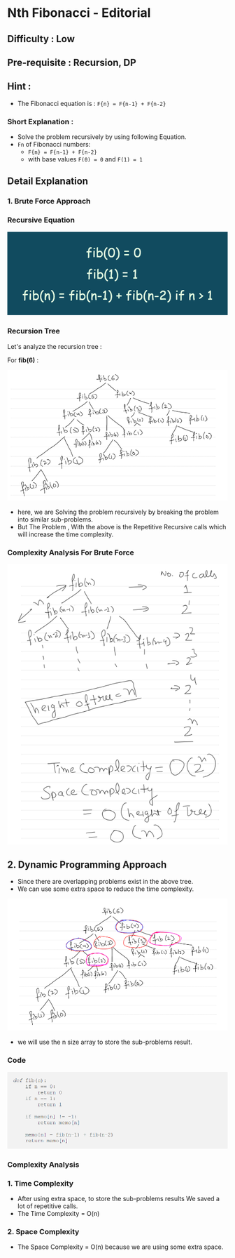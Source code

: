 # Nth Fibonacci - Editorial

## Difficulty : Low

## Pre-requisite : Recursion, DP

## Hint :

- The Fibonacci equation is : `F{n} = F{n-1} + F{n-2}`

### Short Explanation :

- Solve the problem recursively by using following Equation.
- `Fn` of Fibonacci numbers:
    - `F{n} = F{n-1} + F{n-2}`
    - with base values `F(0) = 0` and `F(1) = 1`

## Detail Explanation

### 1. Brute Force Approach

### Recursive Equation

![Nth%20Fibonacci%20-%20Editorial%206b42f65168a44ba3a8f845ded117ae09/fibonacci_eqn.png](Nth%20Fibonacci%20-%20Editorial%206b42f65168a44ba3a8f845ded117ae09/fibonacci_eqn.png)

### Recursion Tree

Let's analyze the recursion tree :

For **fib(6)** :

![Nth%20Fibonacci%20-%20Editorial%206b42f65168a44ba3a8f845ded117ae09/fibonacci.png](Nth%20Fibonacci%20-%20Editorial%206b42f65168a44ba3a8f845ded117ae09/fibonacci.png)

- here, we are Solving the problem recursively by breaking the problem into similar sub-problems.
- But The Problem , With the above is the Repetitive Recursive calls which will increase the time complexity.

### Complexity Analysis For Brute Force

![Nth%20Fibonacci%20-%20Editorial%206b42f65168a44ba3a8f845ded117ae09/fib_complexity.png](Nth%20Fibonacci%20-%20Editorial%206b42f65168a44ba3a8f845ded117ae09/fib_complexity.png)

## 2. Dynamic Programming Approach

- Since there are overlapping problems exist in the above tree.
- We can use some extra space to reduce the time complexity.

![Nth%20Fibonacci%20-%20Editorial%206b42f65168a44ba3a8f845ded117ae09/fibonacci2.png](Nth%20Fibonacci%20-%20Editorial%206b42f65168a44ba3a8f845ded117ae09/fibonacci2.png)

- we will use the n size array to store the sub-problems result.

### Code

![Nth%20Fibonacci%20-%20Editorial%206b42f65168a44ba3a8f845ded117ae09/fib_code.png](Nth%20Fibonacci%20-%20Editorial%206b42f65168a44ba3a8f845ded117ae09/fib_code.png)

### Complexity Analysis

### 1. Time Complexity

- After using extra space, to store the sub-problems results We saved a lot of repetitive calls.
- The Time Complexity = O(n)

### 2. Space Complexity

- The Space Complexity = O(n)  because we are using some extra space.